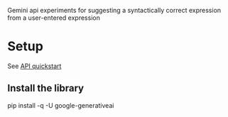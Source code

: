 Gemini api experiments for suggesting a syntactically correct expression from a user-entered expression


# Setup

See [API quickstart](https://cloud.google.com/apis/docs/getting-started)


## Install the library
pip install -q -U google-generativeai
